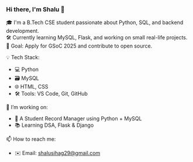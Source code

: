 ### Hi there, I'm Shalu 👋

🎓 I'm a B.Tech CSE student passionate about Python, SQL, and backend development.  
🛠 Currently learning MySQL, Flask, and working on small real-life projects.  
🚀 Goal: Apply for GSoC 2025 and contribute to open source.  

💡 Tech Stack:  
- 💻 Python 
- 🗃️ MySQL  
- 🌐 HTML, CSS  
- 🛠️ Tools: VS Code, Git, GitHub  

📌 I’m working on:  
- 🔧 A Student Record Manager using Python + MySQL  
- 📚 Learning DSA, Flask & Django  

📫 How to reach me:
- ✉️ Email: shalusihag29@gmail.com


